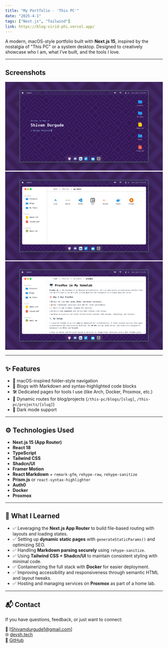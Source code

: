 ```yaml
---
title: "My Portfolio - 'This PC'"
date: "2025-4-1"
tags: ["Next.js", "Tailwind"]
link: https://blog-virid-phi.vercel.app/ 
---
```


A modern, macOS-style portfolio built with **Next.js 15**, inspired by the nostalgia of "This PC" or a system desktop. Designed to creatively showcase who I am, what I’ve built, and the tools I love.

---

## Screenshots
![Desktop](./screenshots/Desktop.png)
![/this-pc/my-tools/](./screenshots/my-tools.png)
![/this-pc/my-tools/proxmox.txt](./screenshots/Tool-proxmox.png)

---

## ✨ Features

- 📁 macOS-inspired folder-style navigation  
- 🧠 Blogs with Markdown and syntax-highlighted code blocks  
- 🛠️ Dedicated pages for tools I use (like Arch, Docker, Proxmox, etc.)  
- 📄 Dynamic routes for blog/projects (`/this-pc/blogs/[slug]`, `/this-pc/projects/[slug]`)  
- 🌙 Dark mode support  

---

## ⚙️ Technologies Used

- **Next.js 15 (App Router)**
- **React 18**
- **TypeScript**
- **Tailwind CSS**
- **Shadcn/UI**
- **Framer Motion**
- **React Markdown** + `remark-gfm`, `rehype-raw`, `rehype-sanitize`
- **Prism.js** or `react-syntax-highlighter`
- **Auth0**
- **Docker**
- **Proxmox**

---

## 🧠 What I Learned

- ✅ Leveraging the **Next.js App Router** to build file-based routing with layouts and loading states.
- ✅ Setting up **dynamic static pages** with `generateStaticParams()` and optimizing SEO.
- ✅ Handling **Markdown parsing securely** using `rehype-sanitize`.
- ✅ Using **Tailwind CSS + Shadcn/UI** to maintain consistent styling with minimal code.
- ✅ Containerizing the full stack with **Docker** for easier deployment.
- ✅ Improving accessibility and responsiveness through semantic HTML and layout tweaks.
- ✅ Hosting and managing services on **Proxmox** as part of a home lab.

---

## 📬 Contact

If you have questions, feedback, or just want to connect:

📧 [Shivamdurgude1@gmail.com]  
🌐 [devsh.tech](https://portfolio-one-navy-57.vercel.app/)  
🐙 [GitHub](https://github.com/sd191100)
